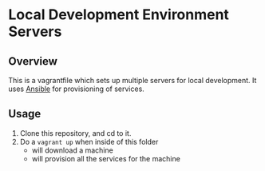 # Local Development Environment Servers

## Overview

This is a vagrantfile which sets up multiple servers for local development.  It uses [Ansible](http://ansible.com) for provisioning of services.

## Usage

1. Clone this repository, and cd to it.
1. Do a `vagrant up` when inside of this folder
	- will download a machine
	- will provision all the services for the machine

